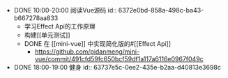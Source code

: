 - DONE 10:00-20:00 阅读Vue源码
  id:: 6372e0bd-858a-498c-ba43-b667278aa833
	- 学习Effect Api的工作原理
	- 构建[[单元测试]]
	- DONE 在 [[mini-vue]] 中实现简化版的#[[Effect Api]]
		- https://github.com/pidanmeng/mini-vue/commit/491cfd59fc650bcf59df1a117a6116e0967f049c
- DONE 18:00-19:00 健身
  id:: 63737e5c-0ee2-435e-b2aa-d40813e3698c